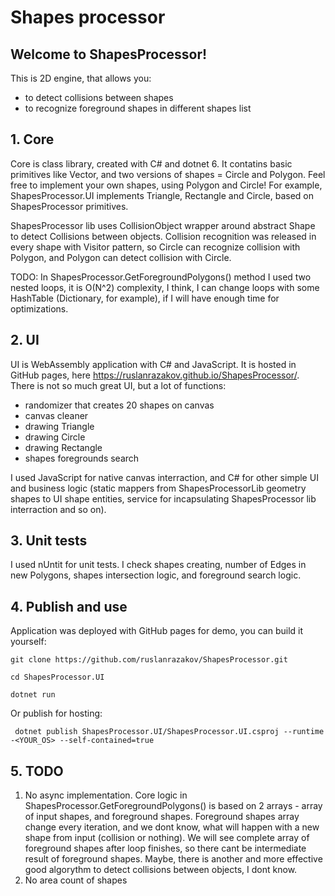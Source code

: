 # Shapes processor

## Welcome to ShapesProcessor!
This is 2D engine, that allows you:
- to detect collisions between shapes
- to recognize foreground shapes in different shapes list

## 1. Core
Core is class library, created with C# and dotnet 6. It contatins basic primitives like Vector, and two versions of shapes = Circle and Polygon. Feel free to implement your own shapes, using Polygon and Circle! 
For example, ShapesProcessor.UI implements Triangle, Rectangle and Circle, based on ShapesProcessor primitives.

ShapesProcessor lib uses CollisionObject wrapper around abstract Shape to detect Collisions between objects. Collision recognition was released in every shape with Visitor pattern, so Circle can recognize collision with Polygon, and Polygon can detect collision with Circle.

TODO:
In  ShapesProcessor.GetForegroundPolygons() method I used two nested loops, it is O(N^2) complexity, I think, I can change loops with some HashTable (Dictionary, for example), if I will have enough time for optimizations.

## 2. UI
UI is WebAssembly application with C# and JavaScript. It is hosted in GitHub pages, here https://ruslanrazakov.github.io/ShapesProcessor/. There is not so much great UI, but a lot of functions:
- randomizer that creates 20 shapes on canvas
- canvas cleaner
- drawing Triangle
- drawing Circle
- drawing Rectangle
- shapes foregrounds search

I used JavaScript for native canvas interraction, and C# for other simple UI and business logic (static mappers from ShapesProcessorLib geometry shapes to UI shape entities, service for incapsulating ShapesProcessor lib interraction and so on).

## 3. Unit tests
I used nUntit for unit tests. I check shapes creating, number of Edges in new Polygons, shapes intersection logic, and foreground search logic.
## 4. Publish and use
Application was deployed with GitHub pages for demo, you can build it yourself:

`git clone https://github.com/ruslanrazakov/ShapesProcessor.git`

`cd ShapesProcessor.UI`

`dotnet run`

Or publish for hosting:

` dotnet publish ShapesProcessor.UI/ShapesProcessor.UI.csproj --runtime -<YOUR_OS> --self-contained=true`

## 5. TODO
1. No async implementation. Core logic in ShapesProcessor.GetForegroundPolygons() is based on 2 arrays - array of input shapes, and foreground shapes. Foreground shapes array change every iteration, and we dont know, what will happen with a new shape from input (collision or nothing). We will see complete array of foreground shapes after loop finishes, so there cant be intermediate result of foreground shapes. Maybe, there is another and more effective good algorythm to detect collisions between objects, I dont know.
2. No area count of shapes
